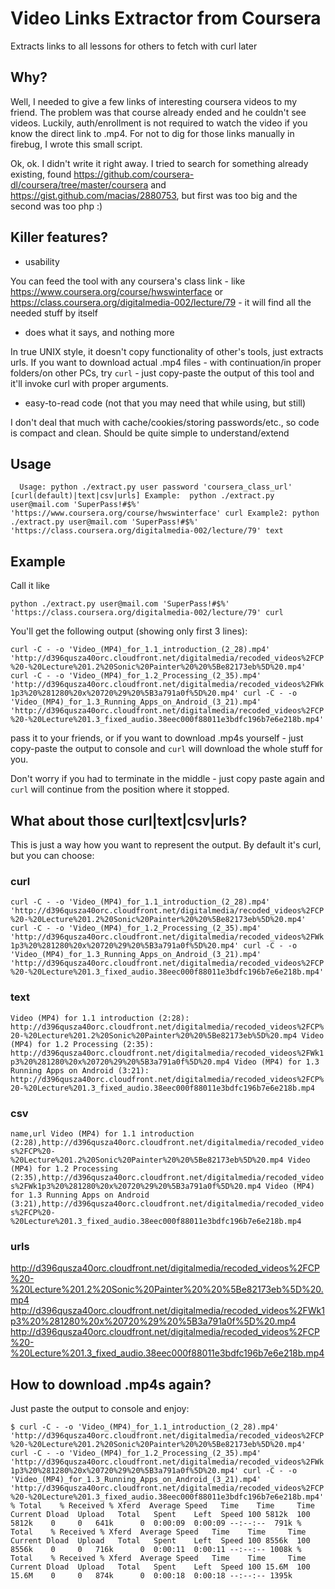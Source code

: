 Video Links Extractor from Coursera
==============================

Extracts links to all lessons for others to fetch with curl later

## Why?
Well, I needed to give a few links of interesting coursera videos to my friend. The problem was that course already ended and he couldn't see videos. Luckily, auth/enrollment is not required to watch the video if you know the direct link to .mp4. For not to dig for those links manually in firebug, I wrote this small script.

Ok, ok. I didn't write it right away. I tried to search for something already existing, found https://github.com/coursera-dl/coursera/tree/master/coursera and https://gist.github.com/macias/2880753, but first was too big and the second was too php :)

## Killer features?
* usability 

You can feed the tool with any coursera's class link - like https://www.coursera.org/course/hwswinterface or https://class.coursera.org/digitalmedia-002/lecture/79 - it will find all the needed stuff by itself

* does what it says, and nothing more

In true UNIX style, it doesn't copy functionality of other's tools, just extracts urls. If you want to download actual .mp4 files - with continuation/in proper folders/on other PCs, try `curl` - just copy-paste the output of this tool and it'll invoke curl with proper arguments.

* easy-to-read code (not that you may need that while using, but still)

I don't deal that much with cache/cookies/storing passwords/etc., so code is compact and clean. Should be quite simple to understand/extend

## Usage
`  Usage: python ./extract.py user password 'coursera_class_url' [curl(default)|text|csv|urls]
  Example:  python ./extract.py user@mail.com 'SuperPass!#$%' 'https://www.coursera.org/course/hwswinterface' curl
  Example2: python ./extract.py user@mail.com 'SuperPass!#$%' 'https://class.coursera.org/digitalmedia-002/lecture/79' text`

## Example
Call it like 

`python ./extract.py user@mail.com 'SuperPass!#$%' 'https://class.coursera.org/digitalmedia-002/lecture/79' curl`

You'll get the following output (showing only first 3 lines):

`curl -C - -o 'Video_(MP4)_for_1.1_introduction_(2_28).mp4' 'http://d396qusza40orc.cloudfront.net/digitalmedia/recoded_videos%2FCP%20-%20Lecture%201.2%20Sonic%20Painter%20%20%5Be82173eb%5D%20.mp4'
curl -C - -o 'Video_(MP4)_for_1.2_Processing_(2_35).mp4' 'http://d396qusza40orc.cloudfront.net/digitalmedia/recoded_videos%2FWk1p3%20%281280%20x%20720%29%20%5B3a791a0f%5D%20.mp4'
curl -C - -o 'Video_(MP4)_for_1.3_Running_Apps_on_Android_(3_21).mp4' 'http://d396qusza40orc.cloudfront.net/digitalmedia/recoded_videos%2FCP%20-%20Lecture%201.3_fixed_audio.38eec000f88011e3bdfc196b7e6e218b.mp4'`

pass it to your friends, or if you want to download .mp4s yourself - just copy-paste the output to console and `curl` will download the whole stuff for you. 

Don't worry if you had to terminate in the middle - just copy paste again and `curl` will continue from the position where it stopped.

## What about those curl|text|csv|urls?
This is just a way how you want to represent the output. By default it's curl, but you can choose:
### curl
`curl -C - -o 'Video_(MP4)_for_1.1_introduction_(2_28).mp4' 'http://d396qusza40orc.cloudfront.net/digitalmedia/recoded_videos%2FCP%20-%20Lecture%201.2%20Sonic%20Painter%20%20%5Be82173eb%5D%20.mp4'
curl -C - -o 'Video_(MP4)_for_1.2_Processing_(2_35).mp4' 'http://d396qusza40orc.cloudfront.net/digitalmedia/recoded_videos%2FWk1p3%20%281280%20x%20720%29%20%5B3a791a0f%5D%20.mp4'
curl -C - -o 'Video_(MP4)_for_1.3_Running_Apps_on_Android_(3_21).mp4' 'http://d396qusza40orc.cloudfront.net/digitalmedia/recoded_videos%2FCP%20-%20Lecture%201.3_fixed_audio.38eec000f88011e3bdfc196b7e6e218b.mp4'`
### text
`Video (MP4) for 1.1 introduction (2:28): http://d396qusza40orc.cloudfront.net/digitalmedia/recoded_videos%2FCP%20-%20Lecture%201.2%20Sonic%20Painter%20%20%5Be82173eb%5D%20.mp4
Video (MP4) for 1.2 Processing (2:35): http://d396qusza40orc.cloudfront.net/digitalmedia/recoded_videos%2FWk1p3%20%281280%20x%20720%29%20%5B3a791a0f%5D%20.mp4
Video (MP4) for 1.3 Running Apps on Android (3:21): http://d396qusza40orc.cloudfront.net/digitalmedia/recoded_videos%2FCP%20-%20Lecture%201.3_fixed_audio.38eec000f88011e3bdfc196b7e6e218b.mp4`
### csv
`name,url
Video (MP4) for 1.1 introduction (2:28),http://d396qusza40orc.cloudfront.net/digitalmedia/recoded_videos%2FCP%20-%20Lecture%201.2%20Sonic%20Painter%20%20%5Be82173eb%5D%20.mp4
Video (MP4) for 1.2 Processing (2:35),http://d396qusza40orc.cloudfront.net/digitalmedia/recoded_videos%2FWk1p3%20%281280%20x%20720%29%20%5B3a791a0f%5D%20.mp4
Video (MP4) for 1.3 Running Apps on Android (3:21),http://d396qusza40orc.cloudfront.net/digitalmedia/recoded_videos%2FCP%20-%20Lecture%201.3_fixed_audio.38eec000f88011e3bdfc196b7e6e218b.mp4
`
### urls
http://d396qusza40orc.cloudfront.net/digitalmedia/recoded_videos%2FCP%20-%20Lecture%201.2%20Sonic%20Painter%20%20%5Be82173eb%5D%20.mp4
http://d396qusza40orc.cloudfront.net/digitalmedia/recoded_videos%2FWk1p3%20%281280%20x%20720%29%20%5B3a791a0f%5D%20.mp4
http://d396qusza40orc.cloudfront.net/digitalmedia/recoded_videos%2FCP%20-%20Lecture%201.3_fixed_audio.38eec000f88011e3bdfc196b7e6e218b.mp4

## How to download .mp4s again?
Just paste the output to console and enjoy:

`$ curl -C - -o 'Video_(MP4)_for_1.1_introduction_(2_28).mp4' 'http://d396qusza40orc.cloudfront.net/digitalmedia/recoded_videos%2FCP%20-%20Lecture%201.2%20Sonic%20Painter%20%20%5Be82173eb%5D%20.mp4'
curl -C - -o 'Video_(MP4)_for_1.2_Processing_(2_35).mp4' 'http://d396qusza40orc.cloudfront.net/digitalmedia/recoded_videos%2FWk1p3%20%281280%20x%20720%29%20%5B3a791a0f%5D%20.mp4'
curl -C - -o 'Video_(MP4)_for_1.3_Running_Apps_on_Android_(3_21).mp4' 'http://d396qusza40orc.cloudfront.net/digitalmedia/recoded_videos%2FCP%20-%20Lecture%201.3_fixed_audio.38eec000f88011e3bdfc196b7e6e218b.mp4'
  % Total    % Received % Xferd  Average Speed   Time    Time     Time  Current
                                 Dload  Upload   Total   Spent    Left  Speed
100 5812k  100 5812k    0     0   641k      0  0:00:09  0:00:09 --:--:--  791k
  % Total    % Received % Xferd  Average Speed   Time    Time     Time  Current
                                 Dload  Upload   Total   Spent    Left  Speed
100 8556k  100 8556k    0     0   716k      0  0:00:11  0:00:11 --:--:-- 1008k
  % Total    % Received % Xferd  Average Speed   Time    Time     Time  Current
                                 Dload  Upload   Total   Spent    Left  Speed
100 15.6M  100 15.6M    0     0   874k      0  0:00:18  0:00:18 --:--:-- 1395k`

